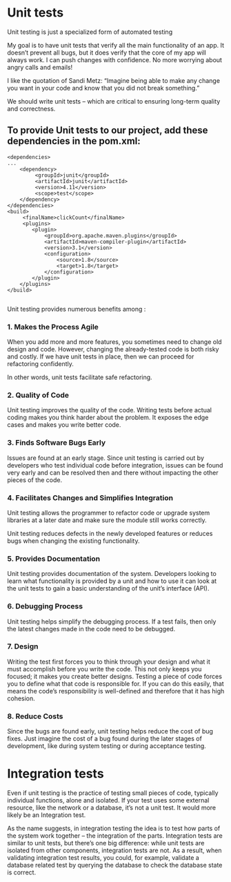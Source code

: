 # Unit tests

Unit testing is just a specialized form of automated testing

My goal is to have unit tests that verify all the main functionality of an app. It doesn’t prevent all bugs, but it does verify that the core of my app will always work. I can push changes with confidence. No more worrying about angry calls and emails!

I like the quotation of Sandi Metz:
“Imagine being able to make any change you want in your code and know that you did not break something.”

We should write unit tests – which are critical to ensuring long-term quality and correctness.
 

## To provide Unit tests to our project, add these dependencies in the pom.xml:
```console
<dependencies>
...
    <dependency>
         <groupId>junit</groupId>
         <artifactId>junit</artifactId>
         <version>4.11</version>
         <scope>test</scope>
    </dependency>
</dependencies>
<build>
     <finalName>clickCount</finalName>
     <plugins>
        <plugin>
            <groupId>org.apache.maven.plugins</groupId>
            <artifactId>maven-compiler-plugin</artifactId>
            <version>3.1</version>
            <configuration>
                <source>1.8</source>
                <target>1.8</target>
            </configuration>
        </plugin>
    </plugins>
</build>


```

 
Unit testing provides numerous benefits among :
 
### 1. Makes the Process Agile
When you add more and more features, you sometimes need to change old design and code. However, changing the already-tested  code is both risky and costly. If we have unit tests in place, then we can proceed for refactoring confidently.

In other words, unit tests facilitate safe refactoring. 

### 2. Quality of Code
Unit testing improves the quality of the code. Writing tests before actual coding makes you think harder about the problem. It exposes the edge cases and makes you write better code. 

### 3. Finds Software Bugs Early
Issues are found at an early stage. Since unit testing is carried out by developers who test individual code before integration, issues can be found very early and can be resolved then and there without impacting the other pieces of the code. 

### 4. Facilitates Changes and Simplifies Integration
Unit testing allows the programmer to refactor code or upgrade system libraries at a later date and make sure the module still works correctly.

Unit testing reduces defects in the newly developed features or reduces bugs when changing the existing functionality. 


### 5. Provides Documentation
Unit testing provides documentation of the system. Developers looking to learn what functionality is provided by a unit and how to use it can look at the unit tests to gain a basic understanding of the unit’s interface (API).

### 6. Debugging Process
Unit testing helps simplify the debugging process. If a test fails, then only the latest changes made in the code need to be debugged.

### 7. Design
Writing the test first forces you to think through your design and what it must accomplish before you write the code. This not only keeps you focused; it makes you create better designs. Testing a piece of code forces you to define what that code is responsible for. If you can do this easily, that means the code’s responsibility is well-defined and therefore that it has high cohesion.

### 8. Reduce Costs
Since the bugs are found early, unit testing helps reduce the cost of bug fixes. Just imagine the cost of a bug found during the later stages of development, like during system testing or during acceptance testing. 
 

# Integration tests

Even if unit testing is the practice of testing small pieces of code, typically individual functions, alone and isolated. If your test uses some external resource, like the network or a database, it’s not a unit test.
It would more likely be an Integration test.

As the name suggests, in integration testing the idea is to test how parts of the system work together – the integration of the parts. Integration tests are similar to unit tests, but there’s one big difference: while unit tests are isolated from other components, integration tests are not. As a result, when validating integration test results, you could, for example, validate a database related test by querying the database to check the database state is correct.



